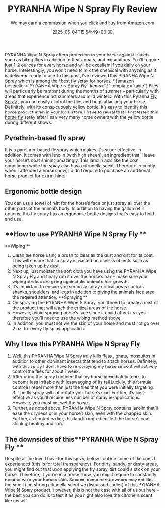 ﻿---
author: We may earn a commission when you click and buy from Amazon.com
layout: post
title: PYRANHA Wipe N Spray Fly Review
date: '2025-05-04T15:54:49+00:00'
categories:
- Flies
- Product Reviews
tags: []
slug: /pyranha-wipe-n-spray-fly-review/
lastmod: 2025-05-07T12:21:28+03:00
---

PYRANHA Wipe N Spray offers protection to your horse against insects such as biting flies in addition to fleas, gnats, and mosquitoes. You’ll require just 1-2 ounces for every horse and will be excellent if you daily on your horse.
Interestingly, you won’t need to mix the chemical with anything as it is delivered ready to use. In this post, I've reviewed this PIRANHA Wipe N Spray which is among the
*best fly spray for horses. *
[amazon bestseller="PYRANHA Wipe N Spray Fly" items="2" template="table"]
Flies will particularly be rampant during the months of summer – particularly with areas that experience hot summers and mild winters. With this Pyranha
[Fly Spray](https://pestpolicy.com/espree-aloe-herbal-fly-repellent-horse-spray-review/)
, you can easily control the flies and bugs attacking your horse.
Definitely, with its conspicuously yellow bottle, it’s easy to identify this horse product even in your local store. I have to reveal that I first tested this
[horse fly](https://pestpolicy.com/ecosmart-organic-horse-fly-knockdown-repellent-review/)
spray after I saw very many horse owners with the yellow bottle during different shows.
## Pyrethrin-based fly spray
It is a pyrethrin-based fly spray which makes it's super effective. In addition, it comes with lanolin (with high sheen), an ingredient that’ll leave your horse’s coat shining amazingly. This lanolin acts like the coat conditioner while the spray also has a citronella scent. Therefore, recently when I attended a horse show, I didn’t require to purchase an additional horse product for extra shine.
## Ergonomic bottle design
You can use a towel of mitt for the horse’s face or just spray all over the other parts of the animal’s body. In addition to having the gallon refill options, this fly spray has an ergonomic bottle designs that’s easy to hold and use.
## **How to use PYRANHA Wipe N Spray Fly **
**Wiping **
1. Clean the horse using a brush to clear all the dust and dirt for its coat. This will ensure that no spray is wasted on useless objects such as being taken up by dust.
2. Next up, just moisten the soft cloth you have using the PYRANHA Wipe N Spray Fly and finally rub it over the horse’s hair – make sure your wiping strokes are going against the animal’s hair growth.
3. It’s important to ensure you seriously spray critical areas such as shanks, shoulders, and legs in addition to giving the animals face area the required attention.
**Spraying **
1. On spraying the PYRANHA Wipe N Spray, you’ll need to create a mist of the product that will reach the critical areas of the horse.
2. However, avoid spraying horse’s face since it could affect its eyes – therefore you’ll need to use the wiping method above.
3. In addition, you must not we the skin of your horse and must not go over 2 oz. for every fly spray application.
## **Why I love this PYRANHA Wipe N Spray Fly**
1. Well, this PYRANHA Wipe N Spray truly
[kills fleas](https://pestpolicy.com/does-the-dryer-kill-fleas/)
, gnats, mosquitos in addition to other dominant insects that tend to attack horses. Definitely, with this spray I don’t have to re-spraying my horse since it will actively control the flies for about 1 week.
2. After using the spray I noticed that my horse immediately tends to become less irritable with lesswagging of its tail.Luckily, this formula controls/ repel more than just the flies that you were initially targeting.
3. The fly spray will not irritate your horse’s skin. Further, it’s cost-effective as you’ll require less number of spray re-applications. However, you must not wet the horse.
4. Further, as noted above, PYRANHA Wipe N Spray contains lanolin that’ll ease the dryness or in your horse’s skin, even with the chapped skin. Further, as I noted earlier, this lanolin ingredient left the horse’s coat shining, healthy and soft.
## The downsides of this**PYRANHA Wipe N Spray Fly **
Despite all the love I have for this spray, below I outline some of the cons I experienced (this is for total transparency).
For dirty, sandy, or dusty areas, you might find out that upon applying the fly spray, dirt could s stick on your horse. Therefore, if you’re in a horse show, you might require to constantly need to wipe your horse’s skin.
Second, some horse owners may not like the smell (the strong citronella scent we discussed earlier) of this PYRANHA Wipe N Spray product. However, this is not the case with all of us out here – the best you can do is to test it as you night also love the citronella scent like myself.